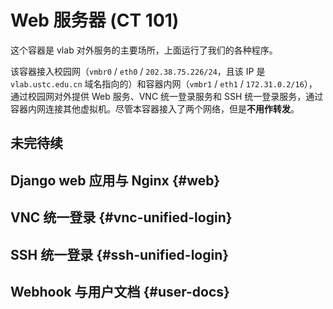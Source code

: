 # Web 服务器 (CT 101)

这个容器是 vlab 对外服务的主要场所，上面运行了我们的各种程序。

该容器接入校园网（`vmbr0` / `eth0` / `202.38.75.226/24`，且该 IP 是 `vlab.ustc.edu.cn` 域名指向的）和容器内网（`vmbr1` / `eth1` / `172.31.0.2/16`），通过校园网对外提供 Web 服务、VNC 统一登录服务和 SSH 统一登录服务，通过容器内网连接其他虚拟机。尽管本容器接入了两个网络，但是**不用作转发**。

## 未完待续

## Django web 应用与 Nginx {#web}

## VNC 统一登录 {#vnc-unified-login}

## SSH 统一登录 {#ssh-unified-login}

## Webhook 与用户文档 {#user-docs}